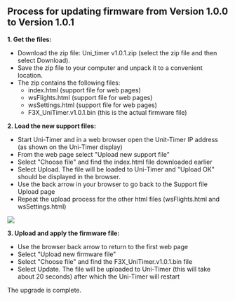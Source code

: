 ## Process for updating firmware from Version 1.0.0 to Version 1.0.1 ##

**1.  Get the files:**

* Download the zip file: Uni_timer v1.0.1.zip (select the zip file and then select Download). 
* Save the zip file to your computer and unpack it to a convenient location.
* The zip contains the following files:
  * index.html (support file for web pages)
  * wsFlights.html (support file for web pages)
  * wsSettings.html (support file for web pages)
  * F3X_UniTimer.v1.0.1.bin (this is the actual firmware file)
  
**2.  Load the new support files:**

* Start Uni-Timer and in a web browser open the Unit-Timer IP address (as shown on the Uni-Timer display)
* From the web page select "Upload new support file"
* Select "Choose file" and find the index.html file downloaded earlier
* Select Upload. The file will be loaded to Uni-Timer and "Upload OK" should be displayed in the browser.
* Use the back arrow in your browser to go back to the Support file Upload page
* Repeat the upload process for the other html files (wsFlights.html and wsSettings.html)

![](Images/index_page_v1.0.1._2png)

**3.  Upload and apply the firmware file:**

* Use the browser back arrow to return to the first web page
* Select "Upload new firmware file"
* Select "Choose file" and find the F3X_UniTimer.v1.0.1.bin file
* Select Update. The file will be uploaded to Uni-Timer (this will take about 20 seconds) after which the Uni-Timer will restart

The upgrade is complete.
